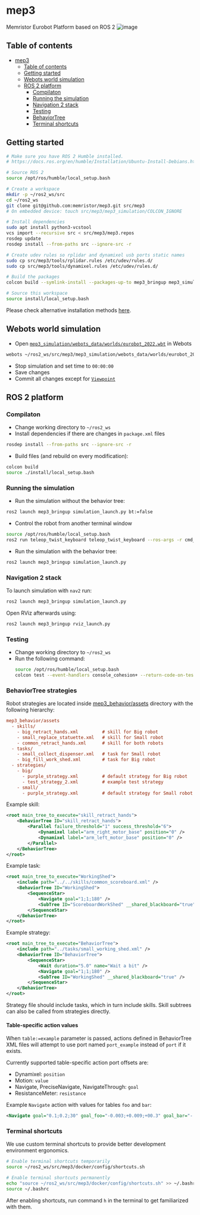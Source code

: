# mep3
Memristor Eurobot Platform based on ROS 2
![image](https://user-images.githubusercontent.com/13640533/156475608-3f8c7692-c462-4a7d-8078-786c2713d709.png)

## Table of contents
- [mep3](#mep3)
  - [Table of contents](#table-of-contents)
  - [Getting started](#getting-started)
  - [Webots world simulation](#webots-world-simulation)
  - [ROS 2 platform](#ros-2-platform)
    - [Compilaton](#compilaton)
    - [Running the simulation](#running-the-simulation)
    - [Navigation 2 stack](#navigation-2-stack)
    - [Testing](#testing)
    - [BehaviorTree](#behaviortree)
    - [Terminal shortcuts](#terminal-shortcuts)

## Getting started

```sh
# Make sure you have ROS 2 Humble installed.
# https://docs.ros.org/en/humble/Installation/Ubuntu-Install-Debians.html

# Source ROS 2
source /opt/ros/humble/local_setup.bash

# Create a workspace
mkdir -p ~/ros2_ws/src
cd ~/ros2_ws
git clone git@github.com:memristor/mep3.git src/mep3
# On embedded device: touch src/mep3/mep3_simulation/COLCON_IGNORE

# Install dependencies
sudo apt install python3-vcstool
vcs import --recursive src < src/mep3/mep3.repos
rosdep update
rosdep install --from-paths src --ignore-src -r

# Create udev rules so rplidar and dynamixel usb ports static names
sudo cp src/mep3/tools/rplidar.rules /etc/udev/rules.d/
sudo cp src/mep3/tools/dynamixel.rules /etc/udev/rules.d/

# Build the packages
colcon build --symlink-install --packages-up-to mep3_bringup mep3_simulation --cmake-args -DCMAKE_BUILD_TYPE=RelWithDebInfo

# Source this workspace
source install/local_setup.bash
```

Please check alternative installation methods [here](./docker).

## Webots world simulation

- Open [`mep3_simulation/webots_data/worlds/eurobot_2022.wbt`](./mep3_simulation/webots_data/worlds/eurobot_2022.wbt) in Webots
```sh
webots ~/ros2_ws/src/mep3/mep3_simulation/webots_data/worlds/eurobot_2022.wbt
```
- Stop simulation and set time to `00:00:00`
- Save changes
- Commit all changes except for [`Viewpoint`](./mep3_simulation/webots_data/worlds/eurobot_2022.wbt#L5-L7)
## ROS 2 platform

### Compilaton

- Change working directory to `~/ros2_ws`
- Install dependencies if there are changes in `package.xml` files 
```sh
rosdep install --from-paths src --ignore-src -r
```
- Build files (and rebuild on every modification):
```sh
colcon build
source ./install/local_setup.bash
```

### Running the simulation
- Run the simulation without the behavior tree:
```sh
ros2 launch mep3_bringup simulation_launch.py bt:=false
```
- Control the robot from another terminal window
```sh
source /opt/ros/humble/local_setup.bash
ros2 run teleop_twist_keyboard teleop_twist_keyboard --ros-args -r cmd_vel:=big/cmd_vel
```
- Run the simulation with the behavior tree:
```sh
ros2 launch mep3_bringup simulation_launch.py
```

### Navigation 2 stack

To launch simulation with `nav2` run:
```sh
ros2 launch mep3_bringup simulation_launch.py
```

Open RViz afterwards using:
```sh
ros2 launch mep3_bringup rviz_launch.py
```

### Testing

- Change working directory to `~/ros2_ws`
- Run the following command:
  ```sh
  source /opt/ros/humble/local_setup.bash
  colcon test --event-handlers console_cohesion+ --return-code-on-test-failure
  ```

### BehaviorTree strategies

Robot strategies are located inside [mep3_behavior/assets](./mep3_behavior/assets)
directory with the following hierarchy:

```ini
mep3_behavior/assets
  - skills/
    - big_retract_hands.xml         # skill for Big robot
    - small_replace_statuette.xml   # skill for Small robot
    - common_retract_hands.xml      # skill for both robots
  - tasks/
    - small_collect_dispenser.xml   # task for Small robot
    - big_fill_work_shed.xml        # task for Big robot
  - strategies/
    - big/
      - purple_strategy.xml         # default strategy for Big robot
      - test_strategy_2.xml         # example test strategy
    - small/
      - purple_strategy.xml         # default strategy for Small robot
```

Example skill:
```xml
<root main_tree_to_execute="skill_retract_hands">
    <BehaviorTree ID="skill_retract_hands">
        <Parallel failure_threshold="1" success_threshold="6">
            <Dynamixel label="arm_right_motor_base" position="0" />
            <Dynamixel label="arm_left_motor_base" position="0" />
        </Parallel>
    </BehaviorTree>
</root>
```

Example task:
```xml
<root main_tree_to_execute="WorkingShed">
    <include path="../../skills/common_scoreboard.xml" />
    <BehaviorTree ID="WorkingShed">
        <SequenceStar>
            <Navigate goal="1;1;180" />
            <SubTree ID="ScoreboardWorkShed" __shared_blackboard="true" />
        </SequenceStar>
    </BehaviorTree>
</root>
```

Example strategy:
```xml
<root main_tree_to_execute="BehaviorTree">
    <include path="../tasks/small_working_shed.xml" />
    <BehaviorTree ID="BehaviorTree">
        <SequenceStar>
            <Wait duration="5.0" name="Wait a bit" />
            <Navigate goal="1;1;180" />
            <SubTree ID="WorkingShed" __shared_blackboard="true" />
        </SequenceStar>
    </BehaviorTree>
</root>
```

Strategy file should include tasks, which in turn include skills.
Skill subtrees can also be called from strategies directly.

#### Table-specific action values

When `table:=example` parameter is passed, actions defined in BehaviorTree XML files
will attempt to use port named `port_example` instead of `port` if it exists.

Currently supported table-specific action port offsets are:
- Dynamixel: `position`
- Motion: `value`
- Navigate, PreciseNavigate, NavigateThrough: `goal`
- ResistanceMeter: `resistance`

Example `Navigate` action with values for tables `foo` and `bar`:
```xml
<Navigate goal="0.1;0.2;30" goal_foo="-0.003;+0.009;+00.3" goal_bar="-.007;-0.01;+0.1" />
```

### Terminal shortcuts

We use custom terminal shortcuts to provide better development environment ergonomics.

```sh
# Enable terminal shortcuts temporarily
source ~/ros2_ws/src/mep3/docker/config/shortcuts.sh

# Enable terminal shortcuts permanently
echo "source ~/ros2_ws/src/mep3/docker/config/shortcuts.sh" >> ~/.bashrc
source ~/.bashrc
```

After enabling shortcuts, run command `h` in the terminal to get familiarized with them.
